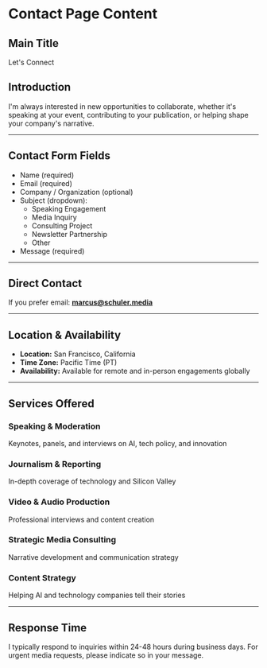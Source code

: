 # Contact Page Content

## Main Title
Let's Connect

## Introduction
I'm always interested in new opportunities to collaborate, whether it's speaking at your event, contributing to your publication, or helping shape your company's narrative.

---

## Contact Form Fields
- Name (required)
- Email (required)
- Company / Organization (optional)
- Subject (dropdown):
  - Speaking Engagement
  - Media Inquiry
  - Consulting Project
  - Newsletter Partnership
  - Other
- Message (required)

---

## Direct Contact
If you prefer email: **marcus@schuler.media**

---

## Location & Availability
- **Location:** San Francisco, California
- **Time Zone:** Pacific Time (PT)
- **Availability:** Available for remote and in-person engagements globally

---

## Services Offered

### Speaking & Moderation
Keynotes, panels, and interviews on AI, tech policy, and innovation

### Journalism & Reporting
In-depth coverage of technology and Silicon Valley

### Video & Audio Production
Professional interviews and content creation

### Strategic Media Consulting
Narrative development and communication strategy

### Content Strategy
Helping AI and technology companies tell their stories

---

## Response Time
I typically respond to inquiries within 24-48 hours during business days. For urgent media requests, please indicate so in your message.